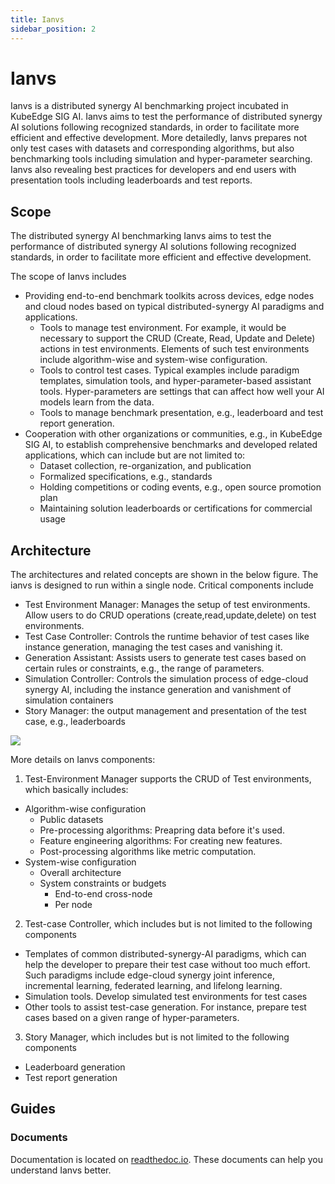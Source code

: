 ```yaml
---
title: Ianvs
sidebar_position: 2
---
```


# Ianvs

Ianvs is a distributed synergy AI benchmarking project incubated in KubeEdge SIG AI. Ianvs aims to test the performance of distributed synergy AI solutions following recognized standards, in order to facilitate more efficient and effective development. More detailedly, Ianvs prepares not only test cases with datasets and corresponding algorithms, but also benchmarking tools including simulation and hyper-parameter searching. Ianvs also revealing best practices for developers and end users with presentation tools including leaderboards and test reports.

## Scope
The distributed synergy AI benchmarking Ianvs aims to test the performance of distributed synergy AI solutions following recognized standards, in order to facilitate more efficient and effective development.

The scope of Ianvs includes
- Providing end-to-end benchmark toolkits across devices, edge nodes and cloud nodes based on typical distributed-synergy AI paradigms and applications.
  - Tools to manage test environment. For example, it would be necessary to support the CRUD (Create, Read, Update and Delete) actions in test environments. Elements of such test environments include algorithm-wise and system-wise configuration.
  - Tools to control test cases. Typical examples include paradigm templates, simulation tools, and hyper-parameter-based assistant tools. Hyper-parameters are settings that can affect how well your AI models learn from the data.
  - Tools to manage benchmark presentation, e.g., leaderboard and test report generation.
- Cooperation with other organizations or communities, e.g., in KubeEdge SIG AI, to establish comprehensive benchmarks and developed related applications, which can include but are not limited to:
  - Dataset collection, re-organization, and publication
  - Formalized specifications, e.g., standards
  - Holding competitions or coding events, e.g., open source promotion plan
  - Maintaining solution leaderboards or certifications for commercial usage


## Architecture
The architectures and related concepts are shown in the below figure. The ianvs is designed to run within a single node. Critical components include
- Test Environment Manager: Manages the setup of test environments. Allow users to do CRUD operations (create,read,update,delete) on test environments.
- Test Case Controller: Controls the runtime behavior of test cases like instance generation, managing the test cases and vanishing it.
- Generation Assistant: Assists users to generate test cases based on certain rules or constraints, e.g., the range of parameters.
- Simulation Controller: Controls the simulation process of edge-cloud synergy AI, including the instance generation and vanishment of simulation containers
- Story Manager: the output management and presentation of the test case, e.g., leaderboards


![](/img/subproject/ianvs_arch.png)

More details on Ianvs components:
1. Test-Environment Manager supports the CRUD of Test environments, which basically includes:
  - Algorithm-wise configuration
    - Public datasets
    - Pre-processing algorithms: Preapring data before it's used.
    - Feature engineering algorithms: For creating new features.
    - Post-processing algorithms like metric computation.
  - System-wise configuration
    - Overall architecture
    - System constraints or budgets
      - End-to-end cross-node
      - Per node
2. Test-case Controller, which includes but is not limited to the following components
  - Templates of common distributed-synergy-AI paradigms, which can help the developer to prepare their test case without too much effort. Such paradigms include edge-cloud synergy joint inference, incremental learning, federated learning, and lifelong learning.
  - Simulation tools. Develop simulated test environments for test cases
  - Other tools to assist test-case generation. For instance, prepare test cases based on a given range of hyper-parameters.
3. Story Manager, which includes but is not limited to the following components
  - Leaderboard generation
  - Test report generation


## Guides

### Documents

Documentation is located on [readthedoc.io](https://ianvs.readthedocs.io/). These documents can help you understand Ianvs better.


